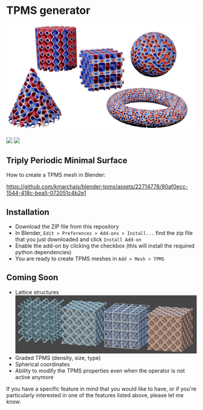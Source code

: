 # TPMS generator

![TPMS](assets/geo_nodes.png)
<div>
  <img src="https://github.com/kmarchais/blender-tpms/assets/22714778/df72dbd8-f8d9-4ea8-bb89-02318534f655" width="49%"/>
  <img src="https://github.com/kmarchais/blender-tpms/assets/22714778/e900a3d5-02f0-4d76-9775-b54b60c139af" width="49%"/>
</div>

## Triply Periodic Minimal Surface

How to create a TPMS mesh in Blender:

https://github.com/kmarchais/blender-tpms/assets/22714778/80af0ecc-1544-418c-bea5-072051c4b2e1

## Installation

- Download the ZIP file from this repository
- In Blender, `Edit > Preferences > Add-ons > Install...` find the zip file that you just downloaded and click `Install Add-on`
- Enable the add-on by clicking the checkbox (this will install the required python dependencies)
- You are ready to create TPMS meshes in `Add > Mesh > TPMS`


## Coming Soon
- Lattice structures ![Lattices](assets/lattice.png)
- Graded TPMS (density, size, type)
- Spherical coordinates
- Ability to modify the TPMS properties even when the operator is not active anymore

If you have a specific feature in mind that you would like to have, or if you're particularly interested in one of the features listed above, please let me know.
